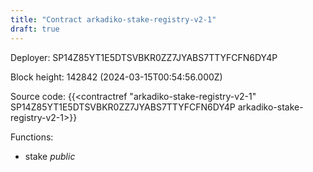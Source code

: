 ```yaml
---
title: "Contract arkadiko-stake-registry-v2-1"
draft: true
---
```

Deployer: SP14Z85YT1E5DTSVBKR0ZZ7JYABS7TTYFCFN6DY4P


 



Block height: 142842 (2024-03-15T00:54:56.000Z)

Source code: {{<contractref "arkadiko-stake-registry-v2-1" SP14Z85YT1E5DTSVBKR0ZZ7JYABS7TTYFCFN6DY4P arkadiko-stake-registry-v2-1>}}

Functions:

* stake _public_
